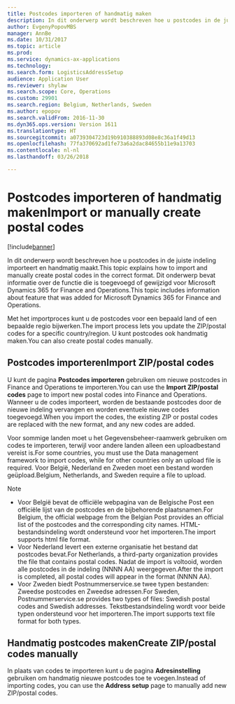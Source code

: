 ```yaml
---
title: Postcodes importeren of handmatig maken
description: In dit onderwerp wordt beschreven hoe u postcodes in de juiste indeling importeert en handmatig maakt. Dit onderwerp bevat informatie over de functie die is toegevoegd of gewijzigd voor Microsoft Dynamics 365 for Finance and Operations.
author: EvgenyPopovMBS
manager: AnnBe
ms.date: 10/31/2017
ms.topic: article
ms.prod: 
ms.service: dynamics-ax-applications
ms.technology: 
ms.search.form: LogisticsAddressSetup
audience: Application User
ms.reviewer: shylaw
ms.search.scope: Core, Operations
ms.custom: 29901
ms.search.region: Belgium, Netherlands, Sweden
ms.author: epopov
ms.search.validFrom: 2016-11-30
ms.dyn365.ops.version: Version 1611
ms.translationtype: HT
ms.sourcegitcommit: a0739304723d19b910388893d08e8c36a1f49d13
ms.openlocfilehash: 77fa370692ad1fe73a6a2dac84655b11e9a13703
ms.contentlocale: nl-nl
ms.lasthandoff: 03/26/2018

---
```


# <a name="import-or-manually-create-postal-codes"></a><span data-ttu-id="60f59-104">Postcodes importeren of handmatig maken</span><span class="sxs-lookup"><span data-stu-id="60f59-104">Import or manually create postal codes</span></span>

[!include[banner](../includes/banner.md)]


<span data-ttu-id="60f59-105">In dit onderwerp wordt beschreven hoe u postcodes in de juiste indeling importeert en handmatig maakt.</span><span class="sxs-lookup"><span data-stu-id="60f59-105">This topic explains how to import and manually create postal codes in the correct format.</span></span> <span data-ttu-id="60f59-106">Dit onderwerp bevat informatie over de functie die is toegevoegd of gewijzigd voor Microsoft Dynamics 365 for Finance and Operations.</span><span class="sxs-lookup"><span data-stu-id="60f59-106">This topic includes information about feature that was added for Microsoft Dynamics 365 for Finance and Operations.</span></span> 

<span data-ttu-id="60f59-107">Met het importproces kunt u de postcodes voor een bepaald land of een bepaalde regio bijwerken.</span><span class="sxs-lookup"><span data-stu-id="60f59-107">The import process lets you update the ZIP/postal codes for a specific country/region.</span></span> <span data-ttu-id="60f59-108">U kunt postcodes ook handmatig maken.</span><span class="sxs-lookup"><span data-stu-id="60f59-108">You can also create postal codes manually.</span></span>

## <a name="import-zippostal-codes"></a><span data-ttu-id="60f59-109">Postcodes importeren</span><span class="sxs-lookup"><span data-stu-id="60f59-109">Import ZIP/postal codes</span></span>
<span data-ttu-id="60f59-110">U kunt de pagina **Postcodes importeren** gebruiken om nieuwe postcodes in Finance and Operations te importeren.</span><span class="sxs-lookup"><span data-stu-id="60f59-110">You can use the **Import ZIP/postal codes** page to import new postal codes into Finance and Operations.</span></span> <span data-ttu-id="60f59-111">Wanneer u de codes importeert, worden de bestaande postcodes door de nieuwe indeling vervangen en worden eventuele nieuwe codes toegevoegd.</span><span class="sxs-lookup"><span data-stu-id="60f59-111">When you import the codes, the existing ZIP or postal codes are replaced with the new format, and any new codes are added.</span></span>

<span data-ttu-id="60f59-112">Voor sommige landen moet u het Gegevensbeheer-raamwerk gebruiken om codes te importeren, terwijl voor andere landen alleen een uploadbestand vereist is.</span><span class="sxs-lookup"><span data-stu-id="60f59-112">For some countries, you must use the Data management framework to import codes, while for other countries only an upload file is required.</span></span> <span data-ttu-id="60f59-113">Voor België, Nederland en Zweden moet een bestand worden geüpload.</span><span class="sxs-lookup"><span data-stu-id="60f59-113">Belgium, Netherlands, and Sweden require a file to upload.</span></span>

> [!NOTE]
> -   <span data-ttu-id="60f59-114">Voor België bevat de officiële webpagina van de Belgische Post een officiële lijst van de postcodes en de bijbehorende plaatsnamen.</span><span class="sxs-lookup"><span data-stu-id="60f59-114">For Belgium, the official webpage from the Belgian Post provides an official list of the postcodes and the corresponding city names.</span></span> <span data-ttu-id="60f59-115">HTML-bestandsindeling wordt ondersteund voor het importeren.</span><span class="sxs-lookup"><span data-stu-id="60f59-115">The import supports html file format.</span></span>
> -   <span data-ttu-id="60f59-116">Voor Nederland levert een externe organisatie het bestand dat postcodes bevat.</span><span class="sxs-lookup"><span data-stu-id="60f59-116">For Netherlands, a third-party organization provides the file that contains postal codes.</span></span> <span data-ttu-id="60f59-117">Nadat de import is voltooid, worden alle postcodes in de indeling (NNNN AA) weergegeven.</span><span class="sxs-lookup"><span data-stu-id="60f59-117">After the import is completed, all postal codes will appear in the format (NNNN AA).</span></span>
> -   <span data-ttu-id="60f59-118">Voor Zweden biedt Postnummerservice.se twee typen bestanden: Zweedse postcodes en Zweedse adressen.</span><span class="sxs-lookup"><span data-stu-id="60f59-118">For Sweden, Postnummerservice.se provides two types of files: Swedish postal codes and Swedish addresses.</span></span> <span data-ttu-id="60f59-119">Tekstbestandsindeling wordt voor beide typen ondersteund voor het importeren.</span><span class="sxs-lookup"><span data-stu-id="60f59-119">The import supports text file format for both types.</span></span>


## <a name="create-zippostal-codes-manually"></a><span data-ttu-id="60f59-120">Handmatig postcodes maken</span><span class="sxs-lookup"><span data-stu-id="60f59-120">Create ZIP/postal codes manually</span></span>
<span data-ttu-id="60f59-121">In plaats van codes te importeren kunt u de pagina **Adresinstelling** gebruiken om handmatig nieuwe postcodes toe te voegen.</span><span class="sxs-lookup"><span data-stu-id="60f59-121">Instead of importing codes, you can use the **Address setup** page to manually add new ZIP/postal codes.</span></span>



